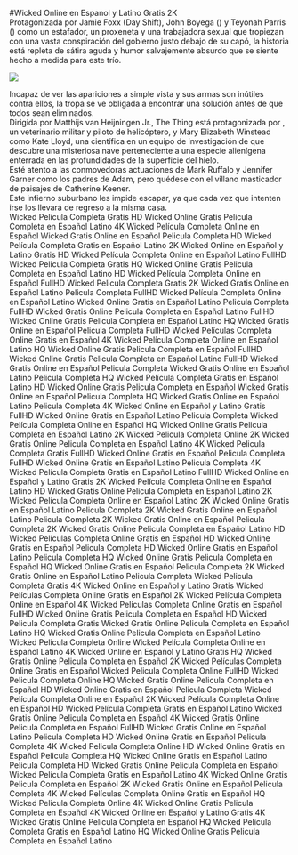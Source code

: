 #Wicked Online en Espanol y Latino Gratis 2K  
Protagonizada por Jamie Foxx (Day Shift), John Boyega () y Teyonah Parris () como un estafador, un proxeneta y una trabajadora sexual que tropiezan con una vasta conspiración del gobierno justo debajo de su capó, la historia está repleta de sátira aguda y humor salvajemente absurdo que se siente hecho a medida para este trío.  
  
[![](https://i.imgur.com/qSNzIqt.png)](https://movie.rssnews.media/rOKZzNL.php)  
  
Incapaz de ver las apariciones a simple vista y sus armas son inútiles contra ellos, la tropa se ve obligada a encontrar una solución antes de que todos sean eliminados.  
Dirigida por Matthijs van Heijningen Jr., The Thing está protagonizada por , un veterinario militar y piloto de helicóptero, y Mary Elizabeth Winstead como Kate Lloyd, una científica en un equipo de investigación de  que descubre una misteriosa nave perteneciente a una especie alienígena enterrada en las profundidades de la superficie del hielo.  
Esté atento a las conmovedoras actuaciones de Mark Ruffalo y Jennifer Garner como los padres de Adam, pero quédese con el villano masticador de paisajes de Catherine Keener.  
Este infierno suburbano les impide escapar, ya que cada vez que intenten irse los llevará de regreso a la misma casa.  
Wicked Pelicula Completa Gratis HD
Wicked Online Gratis Pelicula Completa en Español Latino 4K
Wicked Película Completa Online en Español
Wicked Gratis Online en Español Pelicula Completa HD
Wicked Película Completa Gratis en Español Latino 2K
Wicked Online en Español y Latino Gratis HD
Wicked Película Completa Online en Español Latino FullHD
Wicked Pelicula Completa Gratis HQ
Wicked Online Gratis Pelicula Completa en Español Latino HD
Wicked Película Completa Online en Español FullHD
Wicked Pelicula Completa Gratis 2K
Wicked Gratis Online en Español Latino Pelicula Completa FullHD
Wicked Película Completa Online en Español Latino
Wicked Online Gratis en Español Latino Pelicula Completa FullHD
Wicked Gratis Online Pelicula Completa en Español Latino FullHD
Wicked Online Gratis Pelicula Completa en Español Latino HQ
Wicked Gratis Online en Español Pelicula Completa FullHD
Wicked Películas Completa Online Gratis en Español 4K
Wicked Película Completa Online en Español Latino HQ
Wicked Online Gratis Pelicula Completa en Español FullHD
Wicked Online Gratis Pelicula Completa en Español Latino FullHD
Wicked Gratis Online en Español Pelicula Completa
Wicked Gratis Online en Español Latino Pelicula Completa HQ
Wicked Película Completa Gratis en Español Latino HD
Wicked Online Gratis Pelicula Completa en Español
Wicked Gratis Online en Español Pelicula Completa HQ
Wicked Gratis Online en Español Latino Pelicula Completa 4K
Wicked Online en Español y Latino Gratis FullHD
Wicked Online Gratis en Español Latino Pelicula Completa
Wicked Película Completa Online en Español HQ
Wicked Online Gratis Pelicula Completa en Español Latino 2K
Wicked Pelicula Completa Online 2K
Wicked Gratis Online Pelicula Completa en Español Latino 4K
Wicked Pelicula Completa Gratis FullHD
Wicked Online Gratis en Español Pelicula Completa FullHD
Wicked Online Gratis en Español Latino Pelicula Completa 4K
Wicked Película Completa Gratis en Español Latino FullHD
Wicked Online en Español y Latino Gratis 2K
Wicked Película Completa Online en Español Latino HD
Wicked Gratis Online Pelicula Completa en Español Latino 2K
Wicked Película Completa Online en Español Latino 2K
Wicked Online Gratis en Español Latino Pelicula Completa 2K
Wicked Gratis Online en Español Latino Pelicula Completa 2K
Wicked Gratis Online en Español Pelicula Completa 2K
Wicked Gratis Online Pelicula Completa en Español Latino HD
Wicked Películas Completa Online Gratis en Español HD
Wicked Online Gratis en Español Pelicula Completa HD
Wicked Online Gratis en Español Latino Pelicula Completa HQ
Wicked Online Gratis Pelicula Completa en Español HQ
Wicked Online Gratis en Español Pelicula Completa 2K
Wicked Gratis Online en Español Latino Pelicula Completa
Wicked Pelicula Completa Gratis 4K
Wicked Online en Español y Latino Gratis
Wicked Películas Completa Online Gratis en Español 2K
Wicked Película Completa Online en Español 4K
Wicked Películas Completa Online Gratis en Español FullHD
Wicked Online Gratis Pelicula Completa en Español HD
Wicked Pelicula Completa Gratis
Wicked Gratis Online Pelicula Completa en Español Latino HQ
Wicked Gratis Online Pelicula Completa en Español Latino
Wicked Pelicula Completa Online
Wicked Película Completa Online en Español Latino 4K
Wicked Online en Español y Latino Gratis HQ
Wicked Gratis Online Pelicula Completa en Español 2K
Wicked Películas Completa Online Gratis en Español
Wicked Pelicula Completa Online FullHD
Wicked Pelicula Completa Online HQ
Wicked Gratis Online Pelicula Completa en Español HD
Wicked Online Gratis en Español Pelicula Completa
Wicked Película Completa Online en Español 2K
Wicked Película Completa Online en Español HD
Wicked Película Completa Gratis en Español Latino
Wicked Gratis Online Pelicula Completa en Español 4K
Wicked Gratis Online Pelicula Completa en Español FullHD
Wicked Gratis Online en Español Latino Pelicula Completa HD
Wicked Online Gratis en Español Pelicula Completa 4K
Wicked Pelicula Completa Online HD
Wicked Online Gratis en Español Pelicula Completa HQ
Wicked Online Gratis en Español Latino Pelicula Completa HD
Wicked Gratis Online Pelicula Completa en Español
Wicked Película Completa Gratis en Español Latino 4K
Wicked Online Gratis Pelicula Completa en Español 2K
Wicked Gratis Online en Español Pelicula Completa 4K
Wicked Películas Completa Online Gratis en Español HQ
Wicked Pelicula Completa Online 4K
Wicked Online Gratis Pelicula Completa en Español 4K
Wicked Online en Español y Latino Gratis 4K
Wicked Gratis Online Pelicula Completa en Español HQ
Wicked Película Completa Gratis en Español Latino HQ
Wicked Online Gratis Pelicula Completa en Español Latino